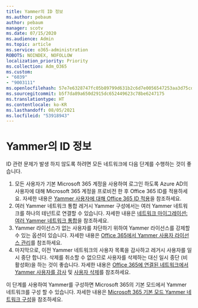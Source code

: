 ```yaml
---
title: Yammer의 ID 정보
ms.author: pebaum
author: pebaum
manager: scotv
ms.date: 07/15/2020
ms.audience: Admin
ms.topic: article
ms.service: o365-administration
ROBOTS: NOINDEX, NOFOLLOW
localization_priority: Priority
ms.collection: Adm_O365
ms.custom:
- "6039"
- "9003111"
ms.openlocfilehash: 57e7e6328747fc05b89799d631b2c6d7e0056547253aa3d75cdecb38cea3ad7e
ms.sourcegitcommit: b5f7da89a650d2915dc652449623c78be6247175
ms.translationtype: HT
ms.contentlocale: ko-KR
ms.lasthandoff: 08/05/2021
ms.locfileid: "53918943"
---
```

# <a name="about-identity-in-yammer"></a>Yammer의 ID 정보

ID 관련 문제가 발생 하지 않도록 하려면 모든 네트워크에 다음 단계를 수행하는 것이 좋습니다.

1. 모든 사용자가 기본 Microsoft 365 계정을 사용하여 로그인 하도록 Azure AD의 사용자에 대해 Microsoft 365 계정을 프로비전 한 후 Office 365 ID를 적용하세요. 자세한 내용은 [Yammer 사용자에 대해 Office 365 ID 적용](https://docs.microsoft.com/yammer/configure-your-yammer-network/enforce-office-365-identity)을 참조하세요.
2. 여러 Yammer 네트워크 통합 레거시 Yammer 구성에서는 여러 Yammer 네트워크를 하나의 테넌트로 연결할 수 있습니다. 자세한 내용은 [네트워크 마이그레이션: 여러 Yammer 네트워크 통합](https://docs.microsoft.com/yammer/configure-your-yammer-network/consolidate-multiple-yammer-networks)을 참조하세요.
3. Yammer 라이선스가 없는 사용자를 차단하기 위하여 Yammer 라이선스를 강제할 수 있는 옵션이 있습니다. 자세한 내용은 [Office 365에서 Yammer 사용자 라이선스 관리](https://docs.microsoft.com/yammer/manage-yammer-users/manage-yammer-licenses-in-office-365)를 참조하세요.
4. 마지막으로, 이전 Yammer 네트워크의 사용자 목록을 감사하고 레거시 사용자를 일시 중단 합니다. 삭제를 취소할 수 없으므로 사용자를 삭제하는 대신 일시 중단 (비활성화)을 하는 것이 좋습니다. 자세한 내용은 [Office 365에 연결된 네트워크에서 Yammer 사용자를 감사](https://docs.microsoft.com/yammer/manage-yammer-users/audit-users-connected-to-office-365) 및 [사용자 삭제](https://docs.microsoft.com/yammer/manage-yammer-users/add-block-or-remove-users#remove-users)를 참조하세요.

이 단계를 사용하여 Yammer를 구성하면 Microsoft 365의 기본 모드에서 Yammer 네트워크를 구성 할 수 있습니다. 자세한 내용은 [Microsoft 365 기본 모드 Yammer 네트워크 구성](https://docs.microsoft.com/yammer/configure-your-yammer-network/native-mode)을 참조하세요.